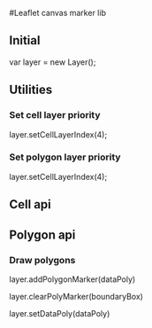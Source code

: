 #Leaflet canvas marker lib

## Initial
var layer = new Layer();

## Utilities
### Set cell layer priority
layer.setCellLayerIndex(4);
### Set polygon layer priority
layer.setCellLayerIndex(4);

## Cell api

## Polygon api
### Draw polygons

layer.addPolygonMarker(dataPoly)

layer.clearPolyMarker(boundaryBox)

layer.setDataPoly(dataPoly)
